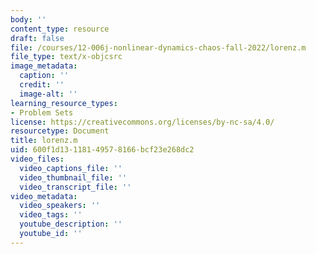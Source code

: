 ```yaml
---
body: ''
content_type: resource
draft: false
file: /courses/12-006j-nonlinear-dynamics-chaos-fall-2022/lorenz.m
file_type: text/x-objcsrc
image_metadata:
  caption: ''
  credit: ''
  image-alt: ''
learning_resource_types:
- Problem Sets
license: https://creativecommons.org/licenses/by-nc-sa/4.0/
resourcetype: Document
title: lorenz.m
uid: 600f1d13-1181-4957-8166-bcf23e268dc2
video_files:
  video_captions_file: ''
  video_thumbnail_file: ''
  video_transcript_file: ''
video_metadata:
  video_speakers: ''
  video_tags: ''
  youtube_description: ''
  youtube_id: ''
---
```

